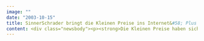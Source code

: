 ```yaml
---
image: ""
date: "2003-10-15"
title: SinnerSchrader bringt die Kleinen Preise ins Internet&#58; Plus Online Shop feiert Jubiläum
content: <div class="newsbody"><p><strong>Die Kleinen Preise haben sich im Internet verlaufen. Hilflos irren die sympathischen Werbeträger der Handelskette Plus auf prominenten Websites umher. Dabei wollen sie doch nur die Geburtstagsparty für den Plus Online Shop besuchen.</strong></p><p>Diese Story erzählt eine aktuelle Online-Kampagne, die SinnerSchrader für Plus realisiert hat. Plus feiert damit das zweijährige Jubiläum des Online-Shops, mit dem die Handelskette 2001 als erster Discounter an den Start ging.</p><p>Die Kampagne wird auf reichweitenstarken Werbeträgern wie T-Online, GMX und MSN geschaltet und bewirbt ein Jubiläums-Gewinnspiel. Die Kleinen Preise laufen in einer Flash-Animation über die Portalinhalte. Sie machen charmant auf einen Skyscraper am rechten Fensterrand aufmerksam, der das Gewinnspiel erläutert. Kreation und Mediaplanung liegen bei SinnerSchrader.</p><p>"Unsere Strategie kombiniert reichweitenstarke Websites mit aufmerksamkeitsstarken Sonderwerbeformen zu einer unverwechselbaren Kampagne", so Ralf Scharnhorst, Head of Media Services. SinnerSchrader bietet Strategie, Mediaplanung und -Einkauf sowie Kreation für Online-Kampagnen aus einer Hand. Zu den Kunden im Bereich Online Media gehören Mercedes-Benz, die Victoria Versicherungen und interRent.</p><p>Plus besticht durch ein im Discountbereich einzigartiges Marketing-Konzept. In Printmedien, Hörfunk, Fernsehen und Internet präsentiert sich der Discounter emotional und kundenorientiert mit den Kleinen Preisen, die spannende Geschichten erleben. Mit dieser Kommunikationsstrategie erreicht Plus rund 90 Prozent der deutschen Haushalte.</p></div>
---
```

